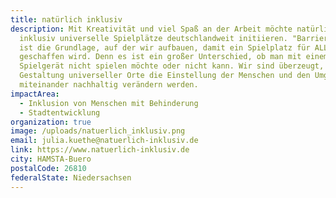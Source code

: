 ```yaml
---
title: natürlich inklusiv
description: Mit Kreativität und viel Spaß an der Arbeit möchte natürlich
  inklusiv universelle Spielplätze deutschlandweit initiieren. "Barrierefreiheit
  ist die Grundlage, auf der wir aufbauen, damit ein Spielplatz für ALLE
  geschaffen wird. Denn es ist ein großer Unterschied, ob man mit einem
  Spielgerät nicht spielen möchte oder nicht kann. Wir sind überzeugt, dass die
  Gestaltung universeller Orte die Einstellung der Menschen und den Umgang
  miteinander nachhaltig verändern werden.
impactArea:
  - Inklusion von Menschen mit Behinderung
  - Stadtentwicklung
organization: true
image: /uploads/natuerlich_inklusiv.png
email: julia.kuethe@natuerlich-inklusiv.de
link: https://www.natuerlich-inklusiv.de
city: HAMSTA-Buero
postalCode: 26810
federalState: Niedersachsen
---
```

